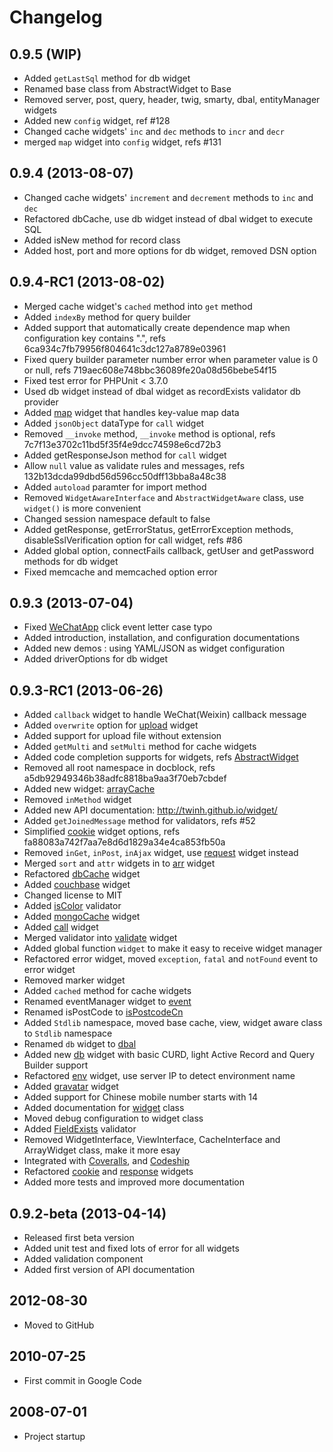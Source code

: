 Changelog
=========

## 0.9.5 (WIP)
* Added `getLastSql` method for db widget
* Renamed base class from AbstractWidget to Base
* Removed server, post, query, header, twig, smarty, dbal, entityManager widgets
* Added new `config` widget, ref #128
* Changed cache widgets' `inc` and `dec` methods to `incr` and `decr`
* merged `map` widget into `config` widget, refs #131

## 0.9.4 (2013-08-07)
* Changed cache widgets' `increment` and `decrement` methods to `inc` and `dec`
* Refactored dbCache, use db widget instead of dbal widget to execute SQL
* Added isNew method for record class
* Added host, port and more options for db widget, removed DSN option

## 0.9.4-RC1 (2013-08-02)

* Merged cache widget's `cached` method into `get` method
* Added `indexBy` method for query builder
* Added support that automatically create dependence map when configuration key contains ".", refs 6ca934c7fb79956f804641c3dc127a8789e03961
* Fixed query builder parameter number error when parameter value is 0 or null, refs 719aec608e748bbc36089fe20a08d56bebe54f15
* Fixed test error for PHPUnit < 3.7.0
* Used db widget instead of dbal widget as recordExists validator db provider
* Added [map](lib/Widget/Map.php) widget that handles key-value map data
* Added `jsonObject` dataType for `call` widget
* Removed `__invoke` method, `__invoke` method is optional, refs 7c7f13e3702c11bd5f35f4e9dcc74598e6cd72b3
* Added getResponseJson method for `call` widget
* Allow `null` value as validate rules and messages, refs 132b13dcda99dbd56d596cc50dff13bba8a48c38
* Added `autoload` paramter for import method
* Removed `WidgetAwareInterface` and `AbstractWidgetAware` class, use `widget()` is more convenient
* Changed session namespace default to false
* Added getResponse, getErrorStatus, getErrorException methods, disableSslVerification option for call widget, refs #86
* Added global option, connectFails callback, getUser and getPassword methods for db widget
* Fixed memcache and memcached option error

## 0.9.3 (2013-07-04)

* Fixed [WeChatApp](lib/Widget/WeChatApp.php) click event letter case typo
* Added introduction, installation, and configuration documentations
* Added new demos : using YAML/JSON as widget configuration
* Added driverOptions for db widget

## 0.9.3-RC1 (2013-06-26)

* Added `callback` widget to handle WeChat(Weixin) callback message
* Added `overwrite` option for [upload](lib/Widget/Upload.php) widget
* Added support for upload file without extension
* Added `getMulti` and `setMulti` method for cache widgets
* Added code completion supports for widgets, refs [AbstractWidget](lib/Widget/AbstractWidget.php)
* Removed all root namespace in docblock, refs a5db92949346b38adfc8818ba9aa3f70eb7cbdef
* Added new widget: [arrayCache](lib/Widget/ArrayCache.php)
* Removed `inMethod` widget
* Added new API documentation: http://twinh.github.io/widget/
* Added `getJoinedMessage` method for validators, refs #52
* Simplified [cookie](lib/Widget/Cookie.php) widget options, refs fa88083a742f7aa7e8d6d1829a34e4ca853fb50a
* Removed `inGet`, `inPost`, `inAjax` widget, use [request](lib/Widget/Request.php) widget instead
* Merged `sort` and `attr` widgets in to [arr](lib/Widget/Arr.php) widget
* Refactored [dbCache](lib/Widget/DbCache.php) widget
* Added [couchbase](lib/Widget/Couchbase.php) widget
* Changed license to MIT
* Added [isColor](lib/Widget/Validator/Color.php) validator
* Added [mongoCache](lib/Widget/MongoCache.php) widget
* Added [call](lib/Widget/Call.php) widget
* Merged validator into [validate](lib/Widget/Validate.php) widget
* Added global function `widget` to make it easy to receive widget manager
* Refactored error widget, moved `exception`, `fatal` and `notFound` event to error widget
* Removed marker widget
* Added `cached` method for cache widgets
* Renamed eventManager widget to [event](lib/Widget/Event.php)
* Renamed isPostCode to [isPostcodeCn](lib/Widget/Validator/PostcodeCn.php)
* Added `Stdlib` namespace, moved base cache, view, widget aware class to `Stdlib` namespace
* Renamed `db` widget to [dbal](lib/Widget/Dbal.php)
* Added new [db](lib/Widget/Db.php) widget with basic CURD, light Active Record and Query Builder support
* Refactored [env](lib/Widget/Env.php) widget, use server IP to detect environment name
* Added [gravatar](lib/Widget/Gravatar.php) widget
* Added support for Chinese mobile number starts with 14
* Added documentation for [widget](docs/zh-CN/widget.md) class
* Moved debug configuration to widget class
* Added [FieldExists](lib/Widget/Validator/FieldExists.php) validator
* Removed WidgetInterface, ViewInterface, CacheInterface and ArrayWidget class, make it more esay
* Integrated with [Coveralls](https://coveralls.io/‎), and [Codeship](https://www.codeship.io/)
* Refactored [cookie](lib/Widget/Cookie.php) and [response](lib/Widget/Response.php) widgets
* Added more tests and improved more documentation

## 0.9.2-beta (2013-04-14)

* Released first beta version
* Added unit test and fixed lots of error for all widgets
* Added validation component
* Added first version of API documentation

## 2012-08-30
* Moved to GitHub

## 2010-07-25
* First commit in Google Code

## 2008-07-01
* Project startup
